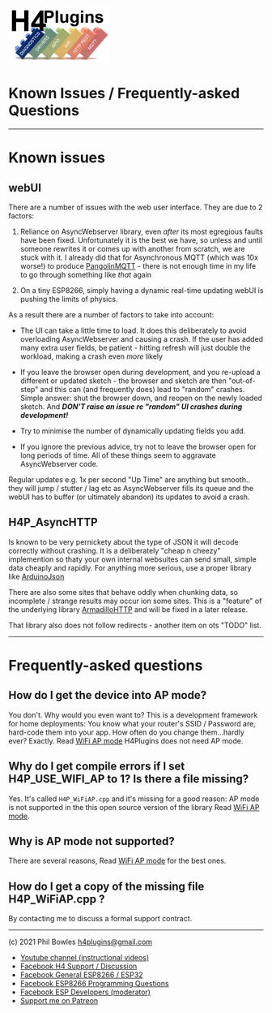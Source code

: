 ![H4P Logo](../assets/DiagLogo.jpg)

# Known Issues / Frequently-asked Questions

---

# Known issues

## webUI

There are a number of issues with the web user interface. They are due to 2 factors:

1. Reliance on AsyncWebserver library, even *after* its most egregious faults have been fixed. Unfortunately it is the best we have, so unless and until someone rewrites it or comes up with another from scratch, we are stuck with it. I already did that for Asynchronous MQTT (which was 10x worse!) to produce [PangolinMQTT](http://github.com/philbowles/PangolinMQTT) - there is not enough time in my life to go through something like *that* again

2. On a tiny ESP8266, simply having a dynamic real-time updating webUI is pushing the limits of physics.

As a result there are a number of factors to take into account:

* The UI can take a little time to load. It does this deliberately to avoid overloading AsyncWebserver and causing a crash. If the user has added many extra user fields, be patient - hitting refresh will just double the workload, making a crash even *more* likely
  
* If you leave the browser open during development, and you re-upload a different or updated sketch - the browser and sketch are then "out-of-step" and this can (and frequently does) lead to "random" crashes. Simple answer: shut the browser down, and reopen on the newly loaded sketch. And ***DON'T raise an issue re "random" UI crashes during development!***
  
* Try to minimise the number of dynamically updating fields you add.
  
* If you ignore the previous advice, try not to leave the browser open for long periods of time. All of these things seem to aggravate AsyncWebserver code.
  
Regular updates e.g. 1x per second "Up Time" are anything but smooth.. they will jump / stutter / lag etc as AsyncWebserver fills its queue and the webUI has to buffer (or ultimately abandon) its updates to avoid a crash.

## H4P_AsyncHTTP

Is known to be very pernickety about the type of JSON it will decode  correctly without crashing. It is a deliberately "cheap n cheezy" implemention so thaty your own internal websuites can send small, simple data cheaply and rapidly. For anything more serious, use a proper library like [ArduinoJson]( !REF!!! ) 

There are also some sites that behave oddly when chunking data, so incomplete / strange results may occur ion some sites. This is a "feature" of the underlying library [ArmadilloHTTP](https://github.com/philbowles/ArmadilloHTTP) and will be fixed in a later release.

That library also does not follow redirects - another item on ots "TODO" list.

---

# Frequently-asked questions

## How do I get the device into AP mode?

You don't. Why would you even want to? This is a development framework for home deployments: You know what your router's SSID / Password are, hard-code them into your app. How often do you change them...hardly ever? Exactly. Read [WiFi AP mode](apmode.md) H4Plugins does not need AP mode.

## Why do I get compile errors if I set H4P_USE_WIFI_AP to 1? Is there a file missing?

Yes. It's called `H4P_WiFiAP.cpp` and it's missing for a good reason: AP mode is not supported in the this open source version of the library Read [WiFi AP mode](apmode.md).

## Why is AP mode not supported?

There are several reasons, Read [WiFi AP mode](apmode.md) for the best ones.
## How do I get a copy of the missing file H4P_WiFiAP.cpp ?

By contacting me to discuss a formal support contract. 

---

(c) 2021 Phil Bowles h4plugins@gmail.com

* [Youtube channel (instructional videos)](https://www.youtube.com/channel/UCYi-Ko76_3p9hBUtleZRY6g)
* [Facebook H4  Support / Discussion](https://www.facebook.com/groups/444344099599131/)
* [Facebook General ESP8266 / ESP32](https://www.facebook.com/groups/2125820374390340/)
* [Facebook ESP8266 Programming Questions](https://www.facebook.com/groups/esp8266questions/)
* [Facebook ESP Developers (moderator)](https://www.facebook.com/groups/ESP8266/)
* [Support me on Patreon](https://patreon.com/esparto)